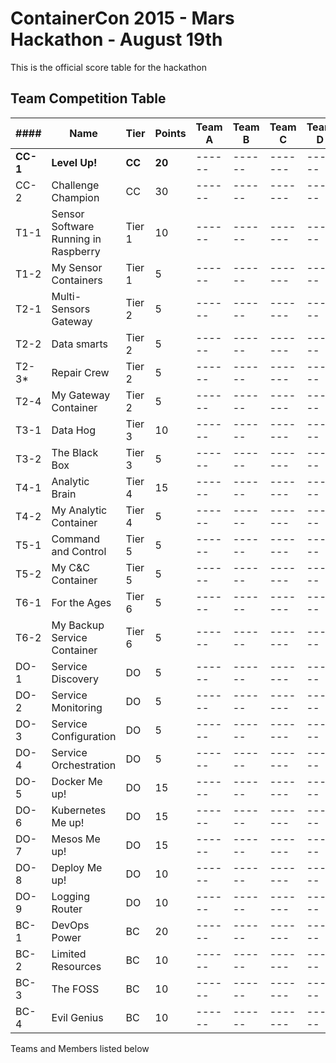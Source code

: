 # ContainerCon 2015 - Mars Hackathon - August 19th

This is the official score table for the hackathon

## Team Competition Table

|####|Name|Tier|Points|Team A|Team B| Team C|Team D| Team E|
|----|----|----|------|------|------|-------|------|-------|
|**CC-1**|**Level Up!**|**CC**|**20**|------|------|-------|------|-------|
|CC-2|Challenge Champion|CC|30|------|------|-------|------|-------|
|T1-1 |Sensor Software Running in Raspberry|Tier 1|10|------|------|-------|------|-------|
|T1-2 |My Sensor Containers|Tier 1|5|------|------|-------|------|-------|
|T2-1|Multi-Sensors Gateway|Tier 2|5|------|------|-------|------|-------|
|T2-2|Data smarts| Tier 2|5|------|------|-------|------|-------|
|T2-3*|Repair Crew|Tier 2|5|------|------|-------|------|-------|
|T2-4|My Gateway Container|Tier 2|5|------|------|-------|------|-------|
|T3-1 |Data Hog|Tier 3|10|------|------|-------|------|-------|
|T3-2 |The Black Box|Tier 3|5|------|------|-------|------|-------|
|T4-1|Analytic Brain|Tier 4|15|------|------|-------|------|-------|
|T4-2|My Analytic Container|Tier 4| 5|------|------|-------|------|-------|
|T5-1|Command and Control|Tier 5| 5|------|------|-------|------|-------|
|T5-2|My C&C Container|Tier 5|5|------|------|-------|------|-------|
|T6-1|For the Ages|Tier 6|5|------|------|-------|------|-------|
|T6-2|My Backup Service Container |Tier 6|5|------|------|-------|------|-------|
|DO-1|Service Discovery|DO|5|------|------|-------|------|-------|
|DO-2|Service Monitoring|DO|5|------|------|-------|------|-------|
|DO-3|Service Configuration|DO|5|------|------|-------|------|-------|
|DO-4|Service Orchestration|DO|5|------|------|-------|------|-------|
|DO-5|Docker Me up!|DO|15|------|------|-------|------|-------|
|DO-6|Kubernetes Me up!|DO|15|------|------|-------|------|-------|
|DO-7|Mesos Me up!|DO|15|------|------|-------|------|-------|
|DO-8|Deploy Me up!|DO|10|------|------|-------|------|-------|
|DO-9|Logging Router|DO|10|------|------|-------|------|-------|
|BC-1|DevOps Power|BC|20|------|------|-------|------|-------|
|BC-2|Limited Resources|BC|10|------|------|-------|------|-------|
|BC-3|The FOSS|BC|10|------|------|-------|------|-------|
|BC-4|Evil Genius|BC|10|------|------|-------|------|-------|


Teams and Members listed below